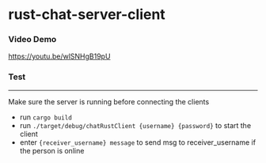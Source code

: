 # rust-chat-server-client

### Video Demo
https://youtu.be/wlSNHgB19pU

### Test
***
Make sure the server is running before connecting the clients
- run `cargo build`
- run `./target/debug/chatRustClient {username} {password}` to start the client
- enter `{receiver_username} message` to send msg to receiver_username if the person is online
